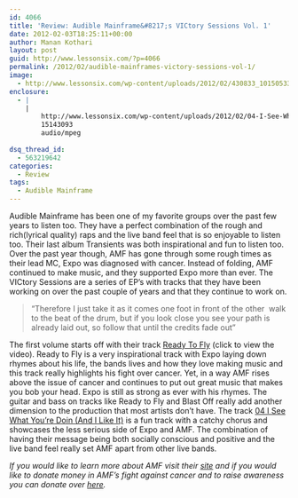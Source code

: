 ```yaml
---
id: 4066
title: 'Review: Audible Mainframe&#8217;s VICtory Sessions Vol. 1'
date: 2012-02-03T18:25:11+00:00
author: Manan Kothari
layout: post
guid: http://www.lessonsix.com/?p=4066
permalink: /2012/02/audible-mainframes-victory-sessions-vol-1/
image:
  - http://www.lessonsix.com/wp-content/uploads/2012/02/430833_10150533212652321_41277697320_9434404_1971435923_n.jpg
enclosure:
  - |
    |
        http://www.lessonsix.com/wp-content/uploads/2012/02/04-I-See-What-Youre-Doin-And-I-Like-It.mp3
        15143093
        audio/mpeg
        
dsq_thread_id:
  - 563219642
categories:
  - Review
tags:
  - Audible Mainframe
---
```

Audible Mainframe has been one of my favorite groups over the past few years to listen too. They have a perfect combination of the rough and rich(lyrical quality) raps and the live band feel that is so enjoyable to listen too. Their last album Transients was both inspirational and fun to listen too. Over the past year though, AMF has gone through some rough times as their lead MC, Expo was diagnosed with cancer. Instead of folding, AMF continued to make music, and they supported Expo more than ever. The VICtory Sessions are a series of EP&#8217;s with tracks that they have been working on over the past couple of years and that they continue to work on.

<!--more-->

> &#8220;Therefore I just take it as it comes one foot in front of the other  walk to the beat of the drum, but if you look close you see your path is already laid out, so follow that until the credits fade out&#8221;

The first volume starts off with their track [Ready To Fly](http://youtu.be/N3XIxA52KG4) (click to view the video). Ready to Fly is a very inspirational track with Expo laying down rhymes about his life, the bands lives and how they love making music and this track really highlights his fight over cancer. Yet, in a way AMF rises above the issue of cancer and continues to put out great music that makes you bob your head. Expo is still as strong as ever with his rhymes. The guitar and bass on tracks like Ready to Fly and Blast Off really add another dimension to the production that most artists don&#8217;t have. The track [04 I See What You&#8217;re Doin (And I Like It)](http://www.lessonsix.com/wp-content/uploads/2012/02/04-I-See-What-Youre-Doin-And-I-Like-It.mp3) is a fun track with a catchy chorus and showcases the less serious side of Expo and AMF. The combination of having their message being both socially conscious and positive and the live band feel really set AMF apart from other live bands.

_If you would like to learn more about AMF visit their <a href="http://www.theaudiblemainframe.com/" target="_blank">site</a> and if you would like to donate money in AMF&#8217;s fight against cancer and to raise awareness you can donate over <a href="http://tinyurl.com/VICtorySessionsDonation" target="_blank">here</a>._